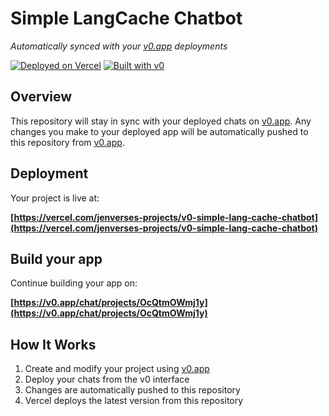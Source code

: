 # Simple LangCache Chatbot

*Automatically synced with your [v0.app](https://v0.app) deployments*

[![Deployed on Vercel](https://img.shields.io/badge/Deployed%20on-Vercel-black?style=for-the-badge&logo=vercel)](https://vercel.com/jenverses-projects/v0-simple-lang-cache-chatbot)
[![Built with v0](https://img.shields.io/badge/Built%20with-v0.app-black?style=for-the-badge)](https://v0.app/chat/projects/OcQtmOWmj1y)

## Overview

This repository will stay in sync with your deployed chats on [v0.app](https://v0.app).
Any changes you make to your deployed app will be automatically pushed to this repository from [v0.app](https://v0.app).

## Deployment

Your project is live at:

**[https://vercel.com/jenverses-projects/v0-simple-lang-cache-chatbot](https://vercel.com/jenverses-projects/v0-simple-lang-cache-chatbot)**

## Build your app

Continue building your app on:

**[https://v0.app/chat/projects/OcQtmOWmj1y](https://v0.app/chat/projects/OcQtmOWmj1y)**

## How It Works

1. Create and modify your project using [v0.app](https://v0.app)
2. Deploy your chats from the v0 interface
3. Changes are automatically pushed to this repository
4. Vercel deploys the latest version from this repository